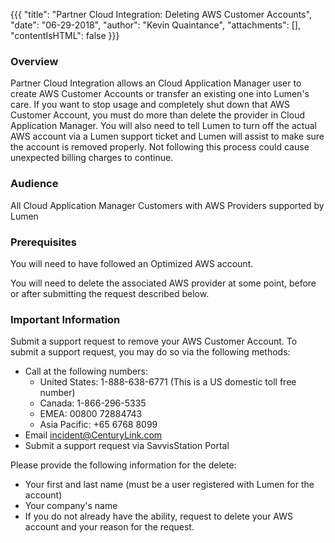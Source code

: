 {{{
  "title": "Partner Cloud Integration: Deleting AWS Customer Accounts",
  "date": "06-29-2018",
  "author": "Kevin Quaintance",
  "attachments": [],
  "contentIsHTML": false
}}}

### Overview

Partner Cloud Integration allows an Cloud Application Manager user to create AWS Customer Accounts or transfer an existing one into Lumen's care. If you want to stop usage and completely shut down that AWS Customer Account, you must do more than delete the provider in Cloud Application Manager. You will also need to tell Lumen to turn off the actual AWS account via a Lumen support ticket and Lumen will assist to make sure the account is removed properly.  Not following this process could cause unexpected billing charges to continue.

### Audience

All Cloud Application Manager Customers with AWS Providers supported by Lumen

### Prerequisites

You will need to have followed an Optimized AWS account.

You will need to delete the associated AWS provider at some point, before or after submitting the request described below.

### Important Information

Submit a support request to remove your AWS Customer Account. To submit a support request, you may do so via the following methods:

* Call at the following numbers:
    * United States: 1-888-638-6771 (This is a US domestic toll free number)
    * Canada: 1-866-296-5335
    * EMEA: 00800 72884743
    * Asia Pacific: +65 6768 8099
* Email incident@CenturyLink.com
* Submit a support request via SavvisStation Portal

Please provide the following information for the delete:

* Your first and last name (must be a user registered with Lumen for the account)
* Your company's name
* If you do not already have the ability, request to delete your AWS account and your reason for the request.
